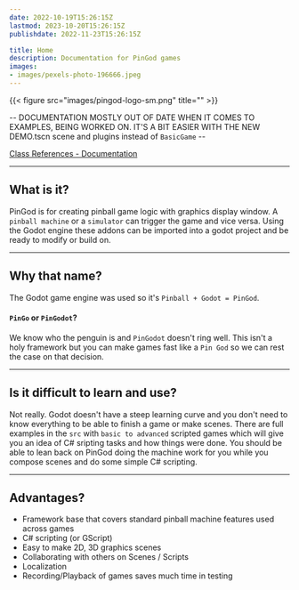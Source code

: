 ```yaml
---
date: 2022-10-19T15:26:15Z
lastmod: 2023-10-20T15:26:15Z
publishdate: 2022-11-23T15:26:15Z

title: Home
description: Documentation for PinGod games
images:
- images/pexels-photo-196666.jpeg
---
```


{{< figure src="images/pingod-logo-sm.png" title="" >}}

-- DOCUMENTATION MOSTLY OUT OF DATE WHEN IT COMES TO EXAMPLES, BEING WORKED ON. IT'S A BIT EASIER WITH THE NEW DEMO.tscn scene and plugins instead of `BasicGame` --

[Class References - Documentation](/pingod-addons-docs/html)

---
## What is it?
PinGod is for creating pinball game logic with graphics display window. A `pinball machine` or a `simulator` can trigger the game and vice versa.
Using the Godot engine these addons can be imported into a godot project and be ready to modify or build on.

---
## Why that name?
The Godot game engine was used so it's `Pinball + Godot = PinGod`.

#### `PinGo` or `PinGodot`?  
We know who the penguin is and `PinGodot` doesn't ring well. This isn't a holy framework but you can make games fast like a `Pin God` so we can rest the case on that decision.

---
## Is it difficult to learn and use?
Not really. Godot doesn't have a steep learning curve and you don't need to know everything to be able to finish a game or make scenes. There are full examples in the `src` with `basic to advanced` scripted games which will give you an idea of C# sripting tasks and how things were done. You should be able to lean back on PinGod doing the machine work for you while you compose scenes and do some simple C# scripting.

---
## Advantages?
- Framework base that covers standard pinball machine features used across games
- C# scripting (or GScript)
- Easy to make 2D, 3D graphics scenes
- Collaborating with others on Scenes / Scripts
- Localization
- Recording/Playback of games saves much time in testing